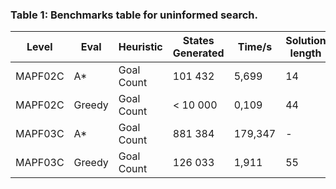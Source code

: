 ### Table 1: Benchmarks table for uninformed search.

| Level             | Eval   | Heuristic  | States Generated | Time/s  | Solution length |
|-------------------|--------|------------|------------------|---------|-----------------|
| MAPF02C           | A*     | Goal Count | 101 432          | 5,699   | 14              |
| MAPF02C           | Greedy | Goal Count | < 10 000         | 0,109   | 44              |
| MAPF03C           | A*     | Goal Count | 881 384          | 179,347 | -               |
| MAPF03C           | Greedy | Goal Count | 126 033          | 1,911   | 55              |
